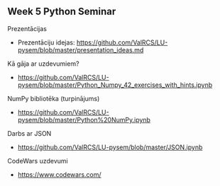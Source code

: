 ## Week 5 Python Seminar

Prezentācijas

* Prezentāciju idejas:
  https://github.com/ValRCS/LU-pysem/blob/master/presentation_ideas.md

Kā gāja ar uzdevumiem?

* https://github.com/ValRCS/LU-pysem/blob/master/Python_Numpy_42_exercises_with_hints.ipynb
 
NumPy bibliotēka (turpinājums)

* https://github.com/ValRCS/LU-pysem/blob/master/Python%20NumPy.ipynb

Darbs ar JSON

* https://github.com/ValRCS/LU-pysem/blob/master/JSON.ipynb
 
CodeWars uzdevumi

* https://www.codewars.com/


 
 
